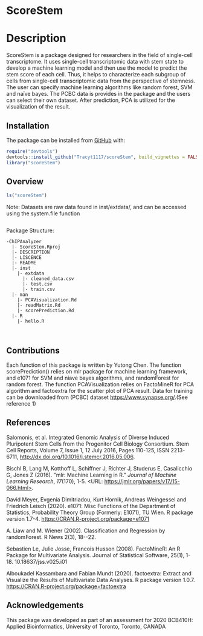 # ScoreStem

<!-- README.md is generated from README.Rmd. Please edit that file -->

# Description

<!-- badges: start -->

<!-- badges: end -->

ScoreStem is a package designed for researchers in the field of single-cell transcriptome. It uses single-cell transcriptomic data with stem state to develop a machine learning model and then use the model to predict the stem score of each cell. Thus, it helps to characterize each subgroup of cells from single-cell transcriptomic data from the perspective of stemness. The user can specify machine learning algorithms like random forest, SVM and naïve bayes. The PCBC data is provides in the package and the users can select their own dataset. After prediction, PCA is utilized for the visualization of the result.

## Installation

The package can be installed from [GitHub](https://github.com/) with:

``` r
require("devtools")
devtools::install_github("Tracyt1117/scoreStem", build_vignettes = FALSE)
library("scoreStem")

```

## Overview

``` r
ls("scoreStem")
```

Note: Datasets are raw data found in inst/extdata/, and can be accessed
using the system.file function


``` r
```

Package Structure:

``` 
-ChIPAnalyzer
  |- ScoreStem.Rproj
  |- DESCRIPTION
  |- LISCENCE
  |- README
  |- inst
    |- extdata
      |- cleaned_data.csv
      |- test.csv
      |- train.csv
  |- man
    |- PCAVisualization.Rd
    |- readMatrix.Rd
    |- scorePrediction.Rd
  |- R
    |- hello.R

  
```

## Contributions

Each function of this package is written by Yutong Chen. The function scorePrediction() relies on mlr package for 
machine learning framework, and e1071 for SVM and niave bayes algorithms, and randomForest for random forest.
The function PCAVisualization relies on FactoMineR for PCA algorithm and factoextra for the scatter plot of 
PCA result. Data for training can be downloaded from (PCBC) dataset 
<https://www.synapse.org/>.(See reference 1)

## References

Salomonis, et al. Integrated Genomic Analysis of Diverse Induced Pluripotent Stem Cells from the Progenitor Cell Biology Consortium.
Stem Cell Reports, Volume 7, Issue 1, 12 July 2016, Pages 110-125, ISSN 2213-6711, http://dx.doi.org/10.1016/j.stemcr.2016.05.006.

Bischl B, Lang M, Kotthoff L, Schiffner J, Richter J, Studerus E,
Casalicchio G, Jones Z (2016). "mlr: Machine Learning in R."
_Journal of Machine Learning Research_, *17*(170), 1-5. <URL:
https://jmlr.org/papers/v17/15-066.html>.

David Meyer, Evgenia Dimitriadou, Kurt Hornik, Andreas Weingessel
and Friedrich Leisch (2020). e1071: Misc Functions of the
Department of Statistics, Probability Theory Group (Formerly:
E1071), TU Wien. R package version 1.7-4.
https://CRAN.R-project.org/package=e1071

A. Liaw and M. Wiener (2002). Classification and Regression by
randomForest. R News 2(3), 18--22.

Sebastien Le, Julie Josse, Francois Husson (2008). FactoMineR: An
R Package for Multivariate Analysis. Journal of Statistical
Software, 25(1), 1-18. 10.18637/jss.v025.i01

Alboukadel Kassambara and Fabian Mundt (2020). factoextra: Extract
and Visualize the Results of Multivariate Data Analyses. R package
version 1.0.7. https://CRAN.R-project.org/package=factoextra


## Acknowledgements

This package was developed as part of an assessment for 2020 BCB410H:
Applied Bioinformatics, University of Toronto, Toronto, CANADA
